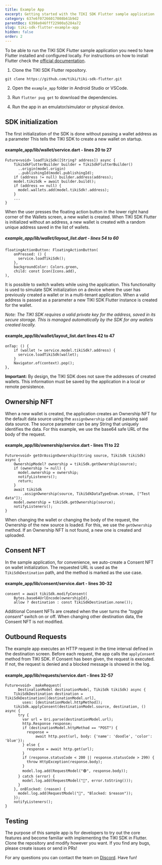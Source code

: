 ```yaml
---
title: Example App
excerpt: Getting started with the TIKI SDK Flutter sample application
category: 637e6f07266017008b61b9d2
parentDoc: 6398e046fff22900a5284a72
slug: tiki-sdk-flutter-example-app
hidden: false
order: 2
---
```


To be able to run the TIKI SDK Flutter sample application you need to have Flutter installed and configured locally. For instructions on how to install Flutter check the [official documentation](https://docs.flutter.dev/get-started/install).

1. Clone the TIKI SDK Flutter repository.

`git clone https://github.com/tiki/tiki-sdk-flutter.git`

2. Open the `example_app` folder in Android Studio or VSCode.

3.	Run `flutter pug get` to download the dependencies.

4.	Run the app in an emulator/simulator or physical device.

## SDK initialization

The first initialization of the SDK is done without passing a wallet address as a parameter This tells the TIKI SDK to create a new wallet on startup.

#### example_app/lib/wallet/service.dart - lines 20 to 27

```
Future<void> loadTikiSdk([String? address]) async {
    TikiSdkFlutterBuilder builder = TikiSdkFlutterBuilder()
      ..origin(model.origin)
      ..publishingId(model.publishingId);
    if (address != null) builder.address(address);
    model.tikiSdk = await builder.build();
    if (address == null) {
      model.wallets.add(model.tikiSdk!.address);
    }
    ...
}
```

When the user presses the floating action button in the lower right hand corner of the Wallets screen, a new wallet is created. When TIKI SDK Flutter is initialized without an address, a new wallet is created with a random unique address saved in the list of wallets.


##### example_app/lib/wallet/layout_list.dart - lines 54 to 60

```
floatingActionButton: FloatingActionButton(
    onPressed: () {
      service.loadTikiSdk();
    },
    backgroundColor: Colors.green,
    child: const Icon(Icons.add),
),
```

It is possible to switch wallets while using the application. This functionality is used to simulate SDK initialization on a device where the user has previously created a wallet or in a multi-tenant application. When a valid address is passed as a parameter a new TIKI SDK Flutter instance is created for the wallet.

_Note: The TIKI SDK requires a valid private key for the address, saved in its secure storage. This is managed automatically by the SDK for any wallets created locally._

#### example_app/lib/wallet/layout_list.dart lines 42 to 47

```
onTap: () {
    if (wallet != service.model.tikiSdk?.address) {
      service.loadTikiSdk(wallet);
    }
    Navigator.of(context).pop();
},
```

**Important:** By design, the TIKI SDK does not save the addresses of created wallets. This information must be saved by the application in a local or remote persistence.

## Ownership NFT

When a new wallet is created, the application creates an Ownership NFT for the default data source using the `assignOwnership` call and passing said data source. The source parameter can be any String that uniquely identifies the data. For this example, we use the base64 safe URL of the body of the request.

#### example_app/lib/ownership/service.dart - lines 11 to 22

```
Future<void> getOrAssignOwnership(String source, TikiSdk tikiSdk) async {
    OwnershipModel? ownership = tikiSdk.getOwnership(source);
    if (ownership != null) {
      model.ownership = ownership;
      notifyListeners();
      return;
    }
    await tikiSdk
        .assignOwnership(source, TikiSdkDataTypeEnum.stream, ["Test data"]);
    model.ownership = tikiSdk.getOwnership(source);
    notifyListeners();
}
```

When changing the wallet or changing the body of the request, the Ownership of the new source is loaded. For this, we use the `getOwnership` method. If an Ownership NFT is not found, a new one is created and uploaded.

## Consent NFT

In the sample application, for convenience, we auto-create a Consent NFT on wallet initialization. The requested URL is used as the `TikiSdkDestination` path, and the method is marked as the use case.

#### example_app/lib/consent/service.dart - lines 30-32

```
consent = await tikiSdk.modifyConsent(
    Bytes.base64UrlEncode(ownershipId),
    allow ? destination : const TikiSdkDestination.none());
```


Additional Consent NFTs are created when the user turns the _"toggle consent"_ switch on or off. When changing other destination data, the Consent NFT is not modified.

## Outbound Requests

The example app executes an HTTP request in the time interval defined in the destination screen. Before each request, the app calls the `applyConsent` method from TIKI SDK. If Consent has been given, the request is executed. If not, the request is denied and a blocked message is showed in the log.

#### example_app/lib/requests/service.dart - lines 32-57

```
Future<void> _makeRequest(
      DestinationModel destinationModel, TikiSdk tikiSdk) async {
    TikiSdkDestination destination = TikiSdkDestination([destinationModel.url],
        uses: [destinationModel.httpMethod]);
    tikiSdk.applyConsent(destinationModel.source, destination, () async {
      try {
        var url = Uri.parse(destinationModel.url);
        http.Response response;
        if (destinationModel.httpMethod == "POST") {
          response =
              await http.post(url, body: {'name': 'doodle', 'color': 'blue'});
        } else {
          response = await http.get(url);
        }
        if (response.statusCode < 200 || response.statusCode > 299) {
          throw HttpException(response.body);
        }
        model.log.add(RequestModel("🟢", response.body));
      } catch (error) {
        model.log.add(RequestModel("🔴", error.toString()));
      }
    }, onBlocked: (reason) {
      model.log.add(RequestModel("🔴", "Blocked: $reason"));
    });
    notifyListeners();
}
```

## Testing

The purpose of this sample app is for developers to try out the core features and become familiar with implementing the TIKI SDK in Flutter. Clone the repository and modify however you want. If you find any bugs, please create issues or send in PRs!

For any questions you can contact the team on [Discord](https://discord.gg/tiki). Have fun!
